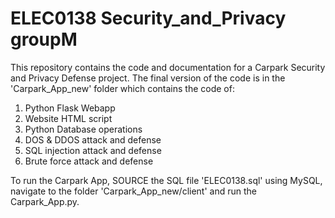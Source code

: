 # ELEC0138 Security_and_Privacy groupM
This repository contains the code and documentation for a Carpark Security and Privacy Defense project.
The final version of the code is in the 'Carpark_App_new' folder which contains the code of:
1. Python Flask Webapp
2. Website HTML script
3. Python Database operations
4. DOS & DDOS attack and defense
5. SQL injection attack and defense
6. Brute force attack and defense

To run the Carpark App, SOURCE the SQL file 'ELEC0138.sql' using MySQL, navigate to the folder 'Carpark_App_new/client' and run the Carpark_App.py.
